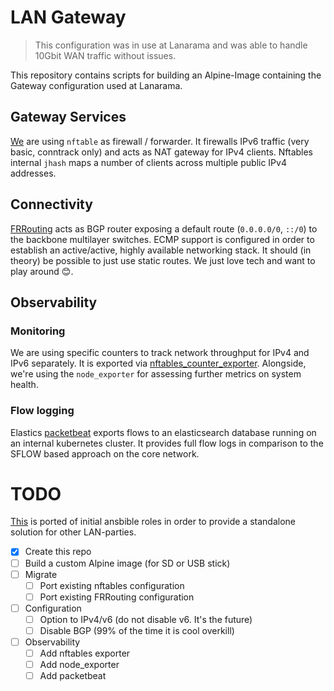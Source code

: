 # LAN Gateway
> This configuration was in use at Lanarama and was able to handle 10Gbit WAN traffic without issues.

This repository contains scripts for building an Alpine-Image containing the Gateway configuration used at Lanarama.

## Gateway Services
[We](https://lanarama.com) are using `nftable` as firewall / forwarder. It firewalls IPv6 traffic (very basic, conntrack only) and acts as NAT gateway for IPv4 clients.
Nftables internal `jhash` maps a number of clients across multiple public IPv4 addresses.


## Connectivity
[FRRouting](https://frrouting.org) acts as BGP router exposing a default route (`0.0.0.0/0`, `::/0`) to the backbone multilayer switches. ECMP support is configured in order to establish an active/active, highly available networking stack.
It should (in theory) be possible to just use static routes. We just love tech and want to play around :blush:.

## Observability
### Monitoring
We are using specific counters to track network throughput for IPv4 and IPv6 separately.
It is exported via [nftables_counter_exporter](https://github.com/xvzf/nftables_counter_exporter). 
Alongside, we're using the `node_exporter` for assessing further metrics on system health.

### Flow logging
Elastics [packetbeat](https://www.elastic.co/en/beats/packetbeat) exports flows to an elasticsearch database running on an internal kubernetes cluster. It provides full flow logs in comparison to the SFLOW based approach on the core network.

# TODO

[This](This) is ported of initial ansbible roles in order to provide a standalone solution for other LAN-parties.

- [x] Create this repo
- [ ] Build a custom Alpine image (for SD or USB stick)
- [ ] Migrate
  - [ ] Port existing nftables configuration
  - [ ] Port existing FRRouting configuration
- [ ] Configuration
  - [ ] Option to IPv4/v6 (do not disable v6. It's the future)
  - [ ] Disable BGP (99% of the time it is cool overkill)
- [ ] Observability
  - [ ] Add nftables exporter
  - [ ] Add node_exporter
  - [ ] Add packetbeat
